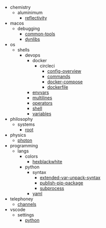 - chemistry
  - aluminimum
      - [reflectivity](chemistry/aluminimum/reflectivity.md)
- macos
  - debugging
      - [common-tools](macos/debugging/common-tools.md)
      - [dynlibs](macos/debugging/dynlibs.md)
- os
  - shells
    - devops
      - docker
        - circleci
            - [config-overview](os/shells/devops/docker/circleci/config-overview.md)
          - [commands](os/shells/devops/docker/commands.md)
          - [docker-compose](os/shells/devops/docker/docker-compose.md)
          - [dockerfile](os/shells/devops/docker/dockerfile.md)
      - [envvars](os/shells/envvars.md)
      - [multilines](os/shells/multilines.md)
      - [operators](os/shells/operators.md)
      - [shell](os/shells/shell.md)
      - [variables](os/shells/variables.md)
- philosophy
  - systems
      - [root](philosophy/systems/root.md)
- physics
    - [photon](physics/photon.md)
- programming
  - langs
    - colors
        - [hexblackwhite](programming/langs/colors/hexblackwhite.md)
    - python
      - syntax
          - [extended-var-unpack-syntax](programming/langs/python/syntax/extended-var-unpack-syntax.md)
        - [publish-pip-package](programming/langs/python/publish-pip-package.md)
        - [subprocess](programming/langs/python/subprocess.md)
      - [yaml](programming/langs/yaml.md)
- telephoney
    - [channels](telephoney/channels.md)
- vscode
  - settings
      - [python](vscode/settings/python.md)
